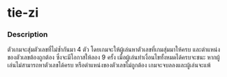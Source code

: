 # tie-zi

### Description
ตัวเกมจะสุ่มตัวเลขที่ไม่ซ้ำกันมา 4 ตัว โดยเกมจะให้ผู้เล่นหาตัวเลขที่เกมสุ่มมาให้ครบ และตำแหน่งของตัวเลขต้องถูกต้อง ซึ่งจะมีโอกาสให้ลอง 9 ครั้ง เมื่อผู้เล่นทำเงื่อนไขทั้งหมดได้ครบจะชนะ หากผู้เล่นไม่สามารถหาตัวเลขได้ครบ หรือตำแหน่งของตัวเลขไม่ถูกต้อง เกมจะจบลลงและผู้เล่นจะแพ้
